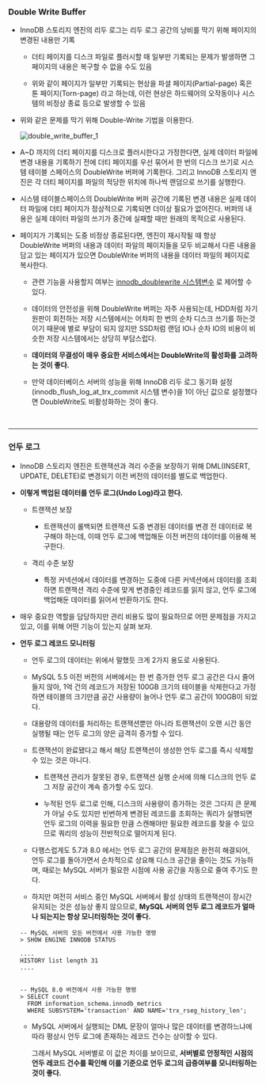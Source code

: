 ### Double Write Buffer

- InnoDB 스토리지 엔진의 리두 로그는 리두 로그 공간의 낭비를 막기 위해 페이지의 변경된 내용만 기록

  - 더티 페이지를 디스크 파일로 플러시할 때 일부만 기록되는 문제가 발생하면 그 페이지의 내용은 복구할 수 없을 수도 있음

    

  - 위와 같이 페이지가 일부만 기록되는 현상을 파셜 페이지(Partial-page) 혹은 톤 페이지(Torn-page) 라고 하는데, 이런 현상은 하드웨어의 오작동이나 시스템의 비정상 종료 등으로 발생할 수 있음

    

- 위와 같은 문제를 막기 위해 Double-Write 기법을 이용한다.

  

  ![double_write_buffer_1](https://user-images.githubusercontent.com/50399804/148304632-e3449cbf-f229-465b-983d-ef79988cb3f0.png)

- A~D 까지의 더티 페이지를 디스크로 플러시한다고 가정한다면, 실제 데이터 파일에 변경 내용을 기록하기 전에 더티 페이지를 우선 묶어서 한 번의 디스크 쓰기로 시스템 테이블 스페이스의 DoubleWrite 버퍼에 기록한다. 그리고 InnoDB 스토리지 엔진은 각 더티 페이지를 파일의 적당한 위치에 하나씩 랜덤으로 쓰기를 실행한다.

  

- 시스템 테이블스페이스의 DoubleWrite 버퍼 공간에 기록된 변경 내용은 실제 데이터 파일에 더티 페이지가 정상적으로 기록되면 더이상 필요가 없어진다. 버퍼의 내용은 실제 데이터 파일의 쓰기가 중간에 실패할 때만 원래의 목적으로 사용된다.

  

- 페이지가 기록되는 도중 비정상 종료된다면, 엔진이 재시작될 때 항상 DoubleWrite 버퍼의 내용과 데이터 파일의 페이지들을 모두 비교해서 다른 내용을 담고 있는 페이지가 있으면 DoubleWrite 버퍼의 내용을 데이터 파일의 페이지로 복사한다.

  - 관련 기능을 사용할지 여부는 [innodb_doublewrite 시스템변수](https://dev.mysql.com/doc/refman/5.7/en/innodb-parameters.html#sysvar_innodb_doublewrite) 로 제어할 수 있다.

    

  - 데이터의 안전성을 위해 DoubleWrite 버퍼는 자주 사용되는데, HDD처럼 자기 원판이 회전하는 저장 시스템에서는 어차피 한 번의 순차 디스크 쓰기를 하는것이기 때문에 별로 부담이 되지 않지만 SSD처럼 랜덤 IO나 순차 IO의 비용이 비슷한 저장 시스템에서는 상당히 부담스럽다.

    

  - __데이터의 무결성이 매우 중요한 서비스에서는 DoubleWrite의 활성화를 고려하는 것이 좋다.__

    

  - 만약 데이터베이스 서버의 성능을 위해 InnoDB 리두 로그 동기화 설정(innodb_flush_log_at_trx_commit 시스템 변수)을 1이 아닌 값으로 설정했다면 DoubleWrite도 비활성화하는 것이 좋다.



<br>

***

### 언두 로그

- InnoDB 스토리지 엔진은 트랜잭션과 격리 수준을 보장하기 위해 DML(INSERT, UPDATE, DELETE)로 변경되기 이전 버전의 데이터를 별도로 백업한다.

  

- __이렇게 백업된 데이터를 언두 로그(Undo Log)라고 한다.__

  - 트랜잭션 보장

    - 트랜잭션이 롤백되면 트랜잭션 도중 변경된 데이터를 변경 전 데이터로 복구해야 하는데, 이때 언두 로그에 백업해둔 이전 버전의 데이터를 이용해 복구한다.

      

  - 격리 수준 보장

    - 특정 커넥션에서 데이터를 변경하는 도중에 다른 커넥션에서 데이터를 조회하면 트랜잭션 격리 수준에 맞게 변경중인 레코드를 읽지 않고, 언두 로그에 백업해둔 데이터를 읽어서 반환하기도 한다.

      

- 매우 중요한 역할을 담당하지만 관리 비용도 많이 필요하므로 어떤 문제점을 가지고 있고, 이를 위해 어떤 기능이 있는지 살펴 보자.



- __언두 로그 레코드 모니터링__

  - 언두 로그의 데이터는 위에서 말했듯 크게 2가지 용도로 사용된다.

    

  - MySQL 5.5 이전 버전의 서버에서는 한 번 증가한 언두 로그 공간은 다시 줄어들지 않아, 1억 건의 레코드가 저장된 100GB 크기의 테이블을 삭제한다고 가정하면 테이블의 크기만큼 공간 사용량이 늘어나 언두 로그 공간이 100GB이 되었다.

    

  - 대용량의 데이터를 처리하는 트랜잭션뿐만 아니라 트랜잭션이 오랜 시간 동안 실행될 때는 언두 로그의 양은 급격히 증가할 수 있다.

    

  - 트랜잭션이 완료됐다고 해서 해당 트랜잭션이 생성한 언두 로그를 즉시 삭제할 수 있는 것은 아니다.

    - 트랜잭션 관리가 잘못된 경우, 트랜잭션 실행 순서에 의해 디스크의 언두 로그 저장 공간이 계속 증가할 수도 있다.

      

    - 누적된 언두 로그로 인해, 디스크의 사용량이 증가하는 것은 그다지 큰 문제가 아닐 수도 있지만 빈번하게 변경된 레코드를 조회하는 쿼리가 실행되면 언두 로그의 이력을 필요한 만큼 스캔해야만 필요한 레코드를 찾을 수 있으므로 쿼리의 성능이 전반적으로 떨어지게 된다.

      

  - 다행스럽게도 5.7과 8.0 에서는 언두 로그 공간의 문제점은 완전히 해결되어, 언두 로그를 돌아가면서 순차적으로 상요해 디스크 공간을 줄이는 것도 가능하며, 때로는 MySQL 서버가 필요한 시점에 사용 공간을 자동으로 줄여 주기도 한다.

  

  - 하지만 여전히 서비스 중인 MySQL 서버에서 활성 상태의 트랜잭션이 장시간 유지되는 것은 성능상 좋지 않으므로, __MySQL 서버의 언두 로그 레코드가 얼마나 되는지는 항상 모니터링하는 것이 좋다.__ 

    

  ```mysql
  -- MySQL 서버의 모든 버전에서 사용 가능한 명령
  > SHOW ENGINE INNODB STATUS
  
  ....
  HISTORY list length 31
  ....
  
  
  -- MySQL 8.0 버전에서 사용 가능한 명령
  > SELECT count
  	FROM information_schema.innodb_metrics
  	WHERE SUBSYSTEM='transaction' AND NAME='trx_rseg_history_len';
  
  ```
  

  - MySQL 서버에서 실행되는 DML 문장이 얼마나 많은 데이터를 변경하느냐에 따라 평상시 언두 로그에 존재하는 레코드 건수는 상이할 수 있다.

    그래서 MySQL 서버별로 이 값은 차이를 보이므로, __서버별로 안정적인 시점의 언두 레코드 건수를 확인해 이를 기준으로 언두 로그의 급증여부를 모니터링하는 것이 좋다.__

    

  